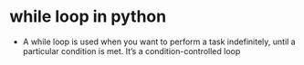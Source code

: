 # while loop in python
* A while loop is used when you want to perform a task indefinitely, until a particular condition is met. It’s a condition-controlled loop